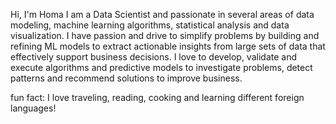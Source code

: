 Hi, I'm Homa
I am a Data Scientist and passionate in several areas of data modeling, machine learning algorithms, statistical analysis and data visualization. I have passion and drive to simplify problems by building and refining ML models to extract actionable insights from large sets of data that effectively support business decisions. I love to develop, validate and execute algorithms and predictive models to investigate problems, detect patterns and recommend solutions to improve business.

fun fact: I love traveling, reading, cooking and learning different foreign languages!


